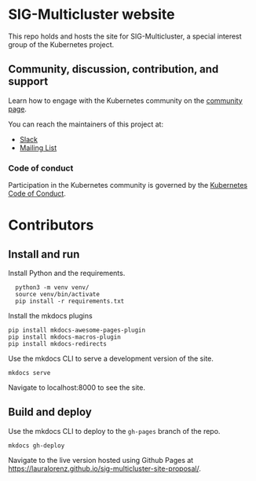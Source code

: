 # SIG-Multicluster website

This repo holds and hosts the site for SIG-Multicluster, a special interest group of the Kubernetes project.

## Community, discussion, contribution, and support

Learn how to engage with the Kubernetes community on the [community page](http://kubernetes.io/community/).

You can reach the maintainers of this project at:

- [Slack](https://slack.k8s.io/)
- [Mailing List](https://groups.google.com/a/kubernetes.io/g/dev)

### Code of conduct

Participation in the Kubernetes community is governed by the [Kubernetes Code of Conduct](code-of-conduct.md).

[owners]: https://git.k8s.io/community/contributors/guide/owners.md
[Creative Commons 4.0]: https://git.k8s.io/website/LICENSE

# Contributors

## Install and run

Install Python and the requirements.

  ```
    python3 -m venv venv/
    source venv/bin/activate
    pip install -r requirements.txt
  ```

Install the mkdocs plugins

  ```
  pip install mkdocs-awesome-pages-plugin
  pip install mkdocs-macros-plugin
  pip install mkdocs-redirects
  ```
Use the mkdocs CLI to serve a development version of the site.

  ```mkdocs serve```

Navigate to localhost:8000 to see the site.

## Build and deploy

Use the mkdocs CLI to deploy to the `gh-pages` branch of the repo.

   ```mkdocs gh-deploy```

Navigate to the live version hosted using Github Pages at https://lauralorenz.github.io/sig-multicluster-site-proposal/.